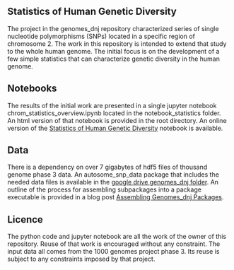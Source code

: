 ## Statistics of Human Genetic Diversity

The project in the genomes_dnj repository characterized series of single nucleotide polymorphisms (SNPs) located in a specific region of chromosome 2.  The work in this repository is intended to extend that study to the whole human genome.  The initial focus is on the development of a few simple statistics that can characterize genetic diversity in the human genome.

## Notebooks

The results of the initial work are presented in a single jupyter notebook chrom_statistics_overview.ipynb located in the notebook_statistics folder.  An html version of that notebook is provided in the root directory.  An online version of the [Statistics of Human Genetic Diversity](https://anaconda.org/dnjake/chrom_statistics_overview/notebook) notebook is available.

## Data
There is a dependency on over 7 gigabytes of hdf5 files of thousand genome phase 3 data.  An autosome_snp_data package that includes the needed data files is available in the [google drive genomes_dnj folder](https://drive.google.com/drive/folders/0B0N6jrX3WLdfTjBialkzRXNzSkE?usp=sharing).  An outline of the process for assembling subpackages into a package executable is provided in a blog post [Assembling Genomes_dnj Packages](https://genomesdnj.blogspot.com/2017/11/assembling-genomesdnj-packages.html).

## Licence

The python code and jupyter notebook are all the work of the owner of this repository.  Reuse of that work is encouraged without any constraint.  The input data all comes from the 1000 genomes project phase 3.  Its reuse is subject to any constraints imposed by that project.
